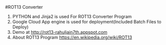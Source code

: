 
#ROT13 Converter

1. PYTHON and Jinja2 is used  For ROT13 Converter Program
2. Google Cloud App engine is used for deployment(Included Batch Files to Deploy)
3. Demo at http://rot13-rahuljain7th.appspot.com
4. About ROT13 Program https://en.wikipedia.org/wiki/ROT13
